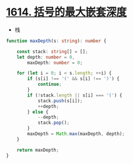 
# [1614. 括号的最大嵌套深度](https://leetcode-cn.com/problems/maximum-nesting-depth-of-the-parentheses/)

- 栈

```ts
function maxDepth(s: string): number {

    const stack: string[] = [];
    let depth: number = 0,
        maxDepth: number = 0;

    for (let i = 0; i < s.length; ++i) {
        if (s[i] !== '(' && s[i] !== ')') {
            continue;
        }
        if (!stack.length || s[i] === '(') {
            stack.push(s[i]);
            ++depth;
        } else {
            --depth;
            stack.pop();
        }
        maxDepth = Math.max(maxDepth, depth);
    }

    return maxDepth;
}
```

